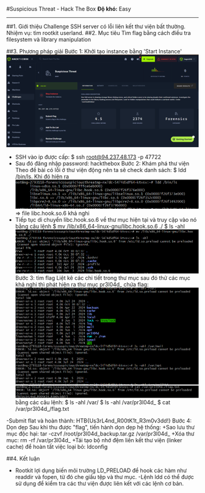 #Suspicious Threat - Hack The Box
**Độ khó:** Easy

----

##1. Giới thiệu Challenge
SSH server có lỗi liên kết thư viện bất thường. Nhiệm vụ: tìm rootkit userland.
##2. Mục tiêu
Tìm flag bằng cách điều tra filesystem và library manipulation

##3. Phương pháp giải
Bước 1:  Khởi tạo instance bằng 'Start Instance'
![alt text](image.png)
- SSH vào ip được cấp:
$ ssh root@94.237.48.173 -p 47722
- Sau đó đăng nhập password: hackthebox
Bước 2: Khám phá thư viện
 Theo đề bài có lỗi ở thư viện động nên ta sẽ check danh sách:   $ ldd /bin/ls. Khi đó hiện ra
![alt text](image-1.png)   
=> file libc.hook.so.6 khả nghi
- Tiếp tục di chuyển libc.hook.so.6 về thư mục hiện tại và truy cập vào nó bằng câu lệnh
$ mv /lib/x86_64-linux-gnu/libc.hook.so.6 ./
$ ls -ahl
![alt text](image-2.png)
Bước 3: tìm flag
 Liệt kê các chi tiết trong thư mục sau đó thử các mục khả nghi thì phát hiện ra thư mục pr3l04d_ chứa flag:
![alt text](image-3.png)
![alt text](image-4.png)
bằng các câu lệnh:
$ ls -ahl /var/
$ ls -ahl /var/pr3l04d_
$ cat /var/pr3l04d_/flag.txt

-Submit flat và hoàn thành:
HTB{Us3rL4nd_R00tK1t_R3m0v3dd!}
Bước 4: Dọn dẹp
Sau khi thu được "flag", tiến hành dọn dẹp hệ thống:
+Sao lưu thư mục độc hại:
    tar -czvf /root/pr3l04d_backup.tar.gz /var/pr3l04d_
+Xóa thư mục:
     rm -rf /var/pr3l04d_
+Tái tạo bộ nhớ đệm liên kết thư viện (linker cache) để hoàn tất việc loại bỏ:
    ldconfig

##4. Kết luận
- Rootkit lợi dụng biến môi trường LD_PRELOAD để hook các hàm như readdir và fopen, từ đó che giấu tệp và thư mục.
-Lệnh ldd có thể được sử dụng để kiểm tra các thư viện được liên kết với các lệnh cơ bản.
